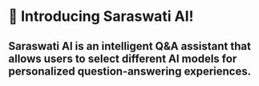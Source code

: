 # 🚀 Introducing Saraswati AI!
  ## Saraswati AI is an intelligent Q&A assistant that allows users to select different AI models for personalized question-answering experiences.
